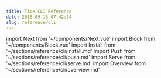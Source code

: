 ```yaml
---
title: Tipe CLI Reference
date: 2018-09-15 07:42:34
slug: reference/cli
---
```

import Next from '~/components/Next.vue'
import Block from '~/components/Block.vue'
import Install from '~/sections/reference/cli/install.md'
import Push from '~/sections/reference/cli/push.md'
import Serve from '~/sections/reference/cli/serve.md'
import Overview from '~/sections/reference/cli/overview.md'

<Block>
  <Overview/>
</Block>

<Block>
  <Install/>
</Block>

<Block>
  <Push/>
</Block>

<Block>
  <Serve/>
</Block>
